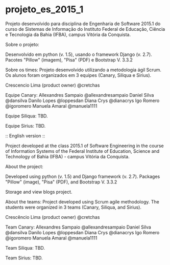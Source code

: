 # projeto_es_2015_1
Projeto desenvolvido para disciplina de Engenharia de Software 2015.1 do curso de Sistemas de Informação do Instituto Federal de Educação, Ciência e Tecnologia da Bahia (IFBA), campus Vitória da Conquista.

Sobre o projeto:

Desenvolvido em python (v. 1.5), usando o framework Django (v. 2.7). Pacotes "Pillow" (imagem), "Pisa" (PDF) e Bootstrap V. 3.3.2

Sobre os times:
Projeto desenvolvido utilizando a metodologia ágil Scrum. Os alunos foram organizados em 3 equipes (Canary, Siliqua e Sirius).

Crescencio Lima (product owner) @cretchas 

Equipe Canary:
Allexandres Sampaio @allexandresampaio 
Daniel Silva @dansilva 
Danilo Lopes @loppesdan 
Diana Crys @dianacrys 
Igo Romero @igoromero 
Manuela Amaral @manuela1111

Equipe Siliqua:
TBD.

Equipe Sirius:
TBD.

:: English version ::

Project developed at the class 2015.1 of Software Engineering in the course of Information Systems of the Federal Institute of Education, Science and Technology of Bahia (IFBA) - campus Vitória da Conquista.

About the project:

Developed using python (v. 1.5) and Django framework (v. 2.7). Packages "Pillow" (image), "Pisa" (PDF), and Bootstrap V. 3.3.2

Storage and view blogs project.

About the teams:
Project developed using Scrum agile methodology. The students were organized in 3 teams (Canary, Siliqua, and Sirius). 

Crescêncio Lima (product owner) @cretchas 

Team Canary:
Allexandres Sampaio @allexandresampaio 
Daniel Silva @dansilva 
Danilo Lopes @loppesdan 
Diana Crys @dianacrys 
Igo Romero @igoromero 
Manuela Amaral @manuela1111

Team Siliqua:
TBD.

Team Sirius:
TBD.
